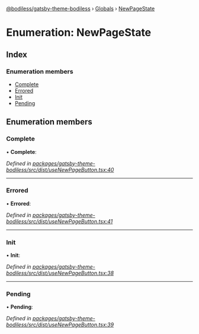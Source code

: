 [@bodiless/gatsby-theme-bodiless](../README.md) › [Globals](../globals.md) › [NewPageState](newpagestate.md)

# Enumeration: NewPageState

## Index

### Enumeration members

* [Complete](newpagestate.md#complete)
* [Errored](newpagestate.md#errored)
* [Init](newpagestate.md#init)
* [Pending](newpagestate.md#pending)

## Enumeration members

###  Complete

• **Complete**:

*Defined in [packages/gatsby-theme-bodiless/src/dist/useNewPageButton.tsx:40](https://github.com/johnsonandjohnson/Bodiless-JS/blob/6a3896a/packages/gatsby-theme-bodiless/src/dist/useNewPageButton.tsx#L40)*

___

###  Errored

• **Errored**:

*Defined in [packages/gatsby-theme-bodiless/src/dist/useNewPageButton.tsx:41](https://github.com/johnsonandjohnson/Bodiless-JS/blob/6a3896a/packages/gatsby-theme-bodiless/src/dist/useNewPageButton.tsx#L41)*

___

###  Init

• **Init**:

*Defined in [packages/gatsby-theme-bodiless/src/dist/useNewPageButton.tsx:38](https://github.com/johnsonandjohnson/Bodiless-JS/blob/6a3896a/packages/gatsby-theme-bodiless/src/dist/useNewPageButton.tsx#L38)*

___

###  Pending

• **Pending**:

*Defined in [packages/gatsby-theme-bodiless/src/dist/useNewPageButton.tsx:39](https://github.com/johnsonandjohnson/Bodiless-JS/blob/6a3896a/packages/gatsby-theme-bodiless/src/dist/useNewPageButton.tsx#L39)*
